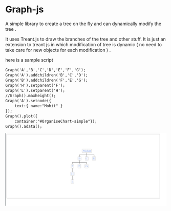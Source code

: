 # Graph-js
A simple library to create a tree on the fly and can dynamically modify the tree .

It uses Treant.js to draw the branches of the tree and other stuff.
It is just an extension to treant js in which modification of tree is dynamic ( no need to take care for new objects for each modification ) .

here is a sample script 

```
Graph('A','B','C','D','E','F','G');
Graph('A').addchildren('B','C','D');
Graph('B').addchildren('F','E','G');
Graph('H').setparent('F');
Graph('L').setparent('H');
//Graph().maxheight();
Graph('A').setnode({
    text:{ name:"Mohit" }
});
Graph().plot({
    container:"#OrganiseChart-simple"});
Graph().adata();

```

<img src="https://raw.githubusercontent.com/mohitrajain/Graph-js/master/graphjs.png">
